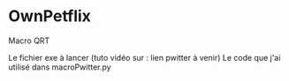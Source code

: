 # OwnPetflix
Macro QRT

Le fichier exe à lancer (tuto vidéo sur : lien pwitter à venir)
Le code que j'ai utilisé dans macroPwitter.py 
